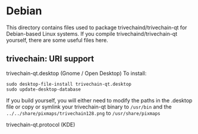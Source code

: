 
Debian
====================
This directory contains files used to package trivechaind/trivechain-qt
for Debian-based Linux systems. If you compile trivechaind/trivechain-qt yourself, there are some useful files here.

## trivechain: URI support ##


trivechain-qt.desktop  (Gnome / Open Desktop)
To install:

	sudo desktop-file-install trivechain-qt.desktop
	sudo update-desktop-database

If you build yourself, you will either need to modify the paths in
the .desktop file or copy or symlink your trivechain-qt binary to `/usr/bin`
and the `../../share/pixmaps/trivechain128.png` to `/usr/share/pixmaps`

trivechain-qt.protocol (KDE)


